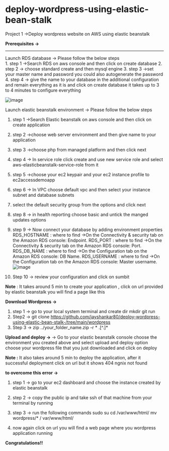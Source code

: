 # deploy-wordpress-using-elastic-bean-stalk

Project 1 →Deploy wordpress website on AWS using elastic beanstalk

**Prerequisites →**

---------
Launch RDS database →
 Please follow the below steps  
    1. step 1 →Search RDS on aws console and then click on create database
    2. step 2 → choose standard create and then mysql engine
    3. step 3 →set your master name and password you could also autogenerate the password
    4. step 4 → give the name to your database in the additional configuration and remain everything as it is and click on create database it takes up to 3 to 4 minutes to configure everything

![image](https://github.com/jayshankar80/deploy-wordpress-using-elastic-bean-stalk-/assets/78995149/8a5fd05a-9dd4-4a0a-bc29-bc5140369454)



Launch elastic beanstalk environment →
  Please follow the below steps 
  1. step 1 →Search Elastic beanstalk on aws console and then click on create application
  2. step 2 →choose web server environment and then give name to your application
  3. step 3 →choose php from managed platform and then click next
  4. step 4 → In service role click create and use new service role and select aws-elasticbeanstalk-service-role from it
  5. step 5 →choose your ec2 keypair and your ec2 instance profile to ec2accessdemoapp
  6. step 6 → In VPC choose default vpc and then select your instance subnet and database subnets
  7. select the default security group from the options and click next
  8. step 8 → in health reporting choose basic and untick the manged updates options
  9. step 9 → Now connect your database by adding environment properties
           RDS_HOSTNAME :  where to find →On the Connectivity & security tab on the Amazon RDS console: Endpoint.
           RDS_PORT : where to find →On the Connectivity & security tab on the Amazon RDS console: Port.
           RDS_DB_NAME : where to find →On the Configuration tab on the Amazon RDS console: DB Name.
           RDS_USERNAME : where to find →On the Configuration tab on the Amazon RDS console: Master username.
![image](https://github.com/jayshankar80/deploy-wordpress-using-elastic-bean-stalk-/assets/78995149/194d09ef-f36b-4823-a65f-b58a3db1e559)


  10. Step 10 → review your configuration and click on sumbit

**Note**  : It takes around 5 min to create your application , click on url provided by elastic beanstalk you will find a page like this


**Download Wordpress →**
  1. step 1 → go to your local system  terminal and create dir mkdir git run
  2. Step2 -> git clone https://github.com/jayshankar80/deploy-wordpress-using-elastic-bean-stalk-/tree/main/wordpress
  3. Step 3 -> zip ../your_folder_name.zip -r * .[^.]*

**Upload and deploy →**
 → Go to your elastic beanstalk console choose the environment you created above and select upload and deploy option choose your wordpress file that you just downloaded and click on deploy

**Note :** It also takes around 5 min to deploy the application, after it successful deployment click on url but it shows 404 ngnix not found

**to overcome this error →**

1. step 1 → go to your ec2 dashboard and choose the instance created by elastic beanstalk
2. step 2 → copy the public ip and take ssh of that machine from your terminal by running
3. step 3 → run the following commands
   sudo su
   cd /var/www/html/
   mv wordpress/* / var/www/html/

4. now again click on url you will find a web page where you wordpress application running


**Congratulations!!**
